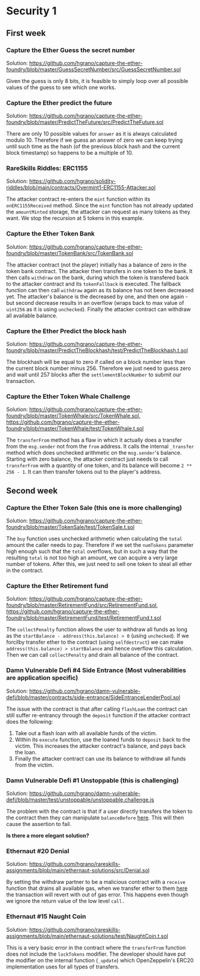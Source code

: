 # Security 1

## First week

### Capture the Ether Guess the secret number

Solution: https://github.com/hgrano/capture-the-ether-foundry/blob/master/GuessSecretNumber/src/GuessSecretNumber.sol

Given the guess is only 8 bits, it is feasible to simply loop over all possible values of the guess to see which one works.

### Capture the Ether predict the future

Solution: https://github.com/hgrano/capture-the-ether-foundry/blob/master/PredictTheFuture/src/PredictTheFuture.sol

There are only 10 possible values for `answer` as it is always calculated modulo 10. Therefore if we guess an answer of zero we can keep trying until such time as the hash (of the previous block hash and the current block timestamp) so happens to be a multiple of 10.

### RareSkills Riddles: ERC1155

Solution: https://github.com/hgrano/solidity-riddles/blob/main/contracts/Overmint1-ERC1155-Attacker.sol

The attacker contract re-enters the `mint` function within its `onERC1155Received` method. Since the `mint` function has not already updated the `amountMinted` storage, the attacker can request as many tokens as they want. We stop the recursion at 5 tokens in this example.

### Capture the Ether Token Bank

Solution: https://github.com/hgrano/capture-the-ether-foundry/blob/master/TokenBank/src/TokenBank.sol

The attacker contract (not the player) initially has a balance of zero in the token bank contract. The attacker then transfers in one token to the bank. It then calls `withdraw` on the bank, during which the token is transfered back to the attacker contract and its `tokenFallback` is executed. The fallback function can then call `withdraw` again as its balance has not been decreased yet. The attacker's balance is the decreased by one, and then one again - but second decrease results in an overflow (wraps back to max value of `uint256` as it is using `unchecked`). Finally the attacker contract can withdraw all available balance.

### Capture the Ether Predict the block hash

Solution: https://github.com/hgrano/capture-the-ether-foundry/blob/master/PredictTheBlockhash/test/PredictTheBlockhash.t.sol

The blockhash will be equal to zero if called on a block number less than the current block number minus 256. Therefore we just need to guess zero and wait until 257 blocks after the `settlementBlockNumber` to submit our transaction.

### Capture the Ether Token Whale Challenge

Solution: https://github.com/hgrano/capture-the-ether-foundry/blob/master/TokenWhale/src/TokenWhale.sol, https://github.com/hgrano/capture-the-ether-foundry/blob/master/TokenWhale/test/TokenWhale.t.sol

The `transferFrom` method has a flaw in which it actually does a transfer from the `msg.sender` not from the `from` address. It calls the internal `_transfer` method which does unchecked arithmetic on the `msg.sender`'s balance. Starting with zero balance, the attacker contract just needs to call `transferFrom` with a quantity of one token, and its balance will become `2 ** 256 - 1`. It can then transfer tokens out to the player's address.

## Second week

### Capture the Ether Token Sale (this one is more challenging)

Solution: https://github.com/hgrano/capture-the-ether-foundry/blob/master/TokenSale/test/TokenSale.t.sol

The `buy` function uses unchecked arithmetic when calculating the `total` amount the caller needs to pay. Therefore if we set the `numTokens` parameter high enough such that the `total` overflows, but in such a way that the resulting `total` is not too high an amount, we can acquire a very large number of tokens. After this, we just need to sell one token to steal all ether in the contract.

### Capture the Ether Retirement fund

Solution: https://github.com/hgrano/capture-the-ether-foundry/blob/master/RetirementFund/src/RetirementFund.sol, https://github.com/hgrano/capture-the-ether-foundry/blob/master/RetirementFund/test/RetirementFund.t.sol

The `collectPenalty` function allows the user to withdraw all funds as long as the `startBalance - address(this.balance) > 0` (using `unchecked`). If we forcilby transfer ether to the contract (using `selfdestruct`) we can make `address(this.balance) > startBalance` and hence overflow this calculation. Then we can call `collectPenalty` and drain all balance of the contract.

### Damn Vulnerable Defi #4 Side Entrance (Most vulnerabilities are application specific)

Solution: https://github.com/hgrano/damn-vulnerable-defi/blob/master/contracts/side-entrance/SideEntranceLenderPool.sol

The issue with the contract is that after calling `flashLoan` the contract can still suffer re-entrancy through the `deposit` function if the attacker contract does the following:

1. Take out a flash loan with all available funds of the victim.
1. Within its `execute` function, use the loaned funds to `deposit` back to the victim. This increases the attacker contract's balance, and pays back the loan.
1. Finally the attacker contract can use its balance to withdraw all funds from the victim.

### Damn Vulnerable Defi #1 Unstoppable (this is challenging)

Solution: https://github.com/hgrano/damn-vulnerable-defi/blob/master/test/unstoppable/unstoppable.challenge.js

The problem with the contract is that if a user directly transfers the token to the contract then they can manipulate `balanceBefore` [here](https://github.com/hgrano/damn-vulnerable-defi/blob/c23cd748744a12d75324ba8ec122c0470de8e251/contracts/unstoppable/UnstoppableVault.sol#L95-L96). This will then cause the assertion to fail.

**Is there a more elegant solution?**

### Ethernaut #20 Denial

Solution: https://github.com/hgrano/rareskills-assignments/blob/main/ethernaut-solutions/src/Denial.sol

By setting the withdraw partner to be a malicious contract with a `receive` function that drains all available gas, when we transfer ether to them [here](https://github.com/hgrano/rareskills-assignments/blob/d2218bb69868e52c9a7571dd13ee68ad7be83b87/security1/ethernaut-solutions/src/Denial.sol#L19) the transaction will revert with out of gas error. This happens even though we ignore the return value of the low level `call.`

### Ethernaut #15 Naught Coin

Solution: https://github.com/hgrano/rareskills-assignments/blob/main/ethernaut-solutions/test/NaughtCoin.t.sol

This is a very basic error in the contract where the `transferFrom` function does not include the `lockTokens` modifier. The developer should have put the modifier on the internal function (`_update`) which OpenZeppelin's ERC20 implementation uses for all types of transfers.
